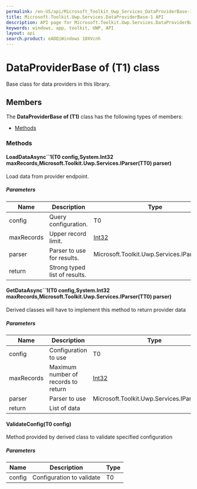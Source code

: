 ```yaml
---
permalink: /en-US/api/Microsoft_Toolkit_Uwp_Services_DataProviderBase-1.htm
title: Microsoft.Toolkit.Uwp.Services.DataProviderBase-1 API 
description: API page for Microsoft.Toolkit.Uwp.Services.DataProviderBase-1
keywords: windows, app, toolkit, UWP, API
layout: api
search.product: eADQiWindows 10XVcnh
---
```



# DataProviderBase of (T1) class

Base class for data providers in this library.

## Members

The **DataProviderBase of (T1)** class has the following types of members:

* [Methods](#Methods)

### Methods

#### LoadDataAsync``1(T0 config,System.Int32 maxRecords,Microsoft.Toolkit.Uwp.Services.IParser(TT0) parser)

Load data from provider endpoint.

##### Parameters



| Name | Description | Type || --- | --- | --- || config | Query configuration. | T0 || maxRecords | Upper record limit. | [Int32](https://msdn.microsoft.com/library/windows/apps/System.Int32) || parser | Parser to use for results. | Microsoft.Toolkit.Uwp.Services.IParser(TT0) || return |Strong typed list of results. |


#### GetDataAsync``1(T0 config,System.Int32 maxRecords,Microsoft.Toolkit.Uwp.Services.IParser(TT0) parser)

Derived classes will have to implement this method to return provider data

##### Parameters



| Name | Description | Type || --- | --- | --- || config | Configuration to use | T0 || maxRecords | Maximum number of records to return | [Int32](https://msdn.microsoft.com/library/windows/apps/System.Int32) || parser | Parser to use | Microsoft.Toolkit.Uwp.Services.IParser(TT0) || return |List of data |


#### ValidateConfig(T0 config)

Method provided by derived class to validate specified configuration

##### Parameters



| Name | Description | Type || --- | --- | --- || config | Configuration to validate | T0 |


